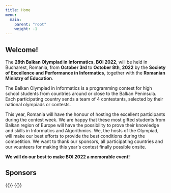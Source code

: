 ```yaml
---
title: Home
menu:
  main:
    parent: "root"
    weight: -1
---
```


<script type="application/ld+json">
{
  "@context": "https://schema.org",
  "@type": "Event",
  "name": "Balkan Olympiad in Informatics",
  "startDate": "2022-10-03",
  "endDate": "2022-10-08",
  "eventAttendanceMode": "https://schema.org/OfflineEventAttendanceMode",
  "eventStatus": "https://schema.org/EventScheduled",
  "location": {
    "@type": "Place",
    "name": "Bucharest",
    "address": {
      "@type": "PostalAddress",
      "addressLocality": "Bucharest",
      "addressCountry": "RO"
    }
  },
  "image": "https://boi2022.lbi.ro/assets/splash.png",
  "description": "The Balkan Olympiad in Informatics is a programming contest for high school students from countries around or close to the Balkan Peninsula. Each participating country sends a team of 4 contestants, selected by their national olympiads or contests.",
  "organizer": [
    {
      "@type": "Organization",
      "name": "Society of Excellence and Performance in Informatics",
      "url": "https://sepi.ro"
    },
    {
      "@type": "Organization",
      "name": "Ministry of Education",
      "url": "https://edu.ro"
    }
  ]
}
</script>

## Welcome!

The **28th Balkan Olympiad in Informatics**, **BOI 2022**, will be held
in Bucharest, Romania, from **October 3rd** to **October 8th**, **2022** by the
**Society of Excellence and Performance in Informatics**, together with the
**Romanian Ministry of Education**.

The Balkan Olympiad in Informatics is a programming contest for high school
students from countries around or close to the Balkan Peninsula. Each
participating country sends a team of 4 contestants, selected by their national
olympiads or contests.

This year, Romania will have the honour of hosting the excellent participants
during the contest week. We are happy that these most gifted students from
Balkan region of Europe will have the possibility to prove their knowledge and
skills in Informatics and Algorithmics. We, the hosts of the Olympiad, will
make our best efforts to provide the best conditions during the competition.
We want to thank our sponsors, all participating countries and our vounteers
for making this year's contest finally possible onsite.

**We will do our best to make BOI 2022 a memorable event!**

<!-- ## Organisers

<div class="auto-scroll">
	<div class="movable">
		{{<images class="logo" path="assets/organisers/">}}
		{{<images class="logo" path="assets/organisers/">}}
	</div>
</div> -->

## Sponsors

<div class="auto-scroll">
	<div class="movable" style="animation-duration: 20s;">
		{{<images class="logo" path="/sponsors/*" type="logo" size="x240" >}}
		{{<images class="logo" path="/sponsors/*" type="logo" size="x240" >}}
	</div>
</div>
